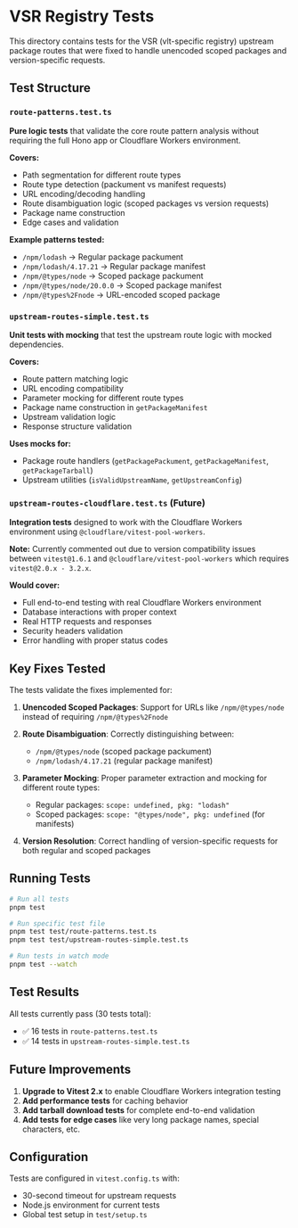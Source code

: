 # VSR Registry Tests

This directory contains tests for the VSR (vlt-specific registry)
upstream package routes that were fixed to handle unencoded scoped
packages and version-specific requests.

## Test Structure

### `route-patterns.test.ts`

**Pure logic tests** that validate the core route pattern analysis
without requiring the full Hono app or Cloudflare Workers environment.

**Covers:**

- Path segmentation for different route types
- Route type detection (packument vs manifest requests)
- URL encoding/decoding handling
- Route disambiguation logic (scoped packages vs version requests)
- Package name construction
- Edge cases and validation

**Example patterns tested:**

- `/npm/lodash` → Regular package packument
- `/npm/lodash/4.17.21` → Regular package manifest
- `/npm/@types/node` → Scoped package packument
- `/npm/@types/node/20.0.0` → Scoped package manifest
- `/npm/@types%2Fnode` → URL-encoded scoped package

### `upstream-routes-simple.test.ts`

**Unit tests with mocking** that test the upstream route logic with
mocked dependencies.

**Covers:**

- Route pattern matching logic
- URL encoding compatibility
- Parameter mocking for different route types
- Package name construction in `getPackageManifest`
- Upstream validation logic
- Response structure validation

**Uses mocks for:**

- Package route handlers (`getPackagePackument`, `getPackageManifest`,
  `getPackageTarball`)
- Upstream utilities (`isValidUpstreamName`, `getUpstreamConfig`)

### `upstream-routes-cloudflare.test.ts` (Future)

**Integration tests** designed to work with the Cloudflare Workers
environment using `@cloudflare/vitest-pool-workers`.

**Note:** Currently commented out due to version compatibility issues
between `vitest@1.6.1` and `@cloudflare/vitest-pool-workers` which
requires `vitest@2.0.x - 3.2.x`.

**Would cover:**

- Full end-to-end testing with real Cloudflare Workers environment
- Database interactions with proper context
- Real HTTP requests and responses
- Security headers validation
- Error handling with proper status codes

## Key Fixes Tested

The tests validate the fixes implemented for:

1. **Unencoded Scoped Packages**: Support for URLs like
   `/npm/@types/node` instead of requiring `/npm/@types%2Fnode`

2. **Route Disambiguation**: Correctly distinguishing between:
   - `/npm/@types/node` (scoped package packument)
   - `/npm/lodash/4.17.21` (regular package manifest)

3. **Parameter Mocking**: Proper parameter extraction and mocking for
   different route types:
   - Regular packages: `scope: undefined, pkg: "lodash"`
   - Scoped packages: `scope: "@types/node", pkg: undefined` (for
     manifests)

4. **Version Resolution**: Correct handling of version-specific
   requests for both regular and scoped packages

## Running Tests

```bash
# Run all tests
pnpm test

# Run specific test file
pnpm test test/route-patterns.test.ts
pnpm test test/upstream-routes-simple.test.ts

# Run tests in watch mode
pnpm test --watch
```

## Test Results

All tests currently pass (30 tests total):

- ✅ 16 tests in `route-patterns.test.ts`
- ✅ 14 tests in `upstream-routes-simple.test.ts`

## Future Improvements

1. **Upgrade to Vitest 2.x** to enable Cloudflare Workers integration
   testing
2. **Add performance tests** for caching behavior
3. **Add tarball download tests** for complete end-to-end validation
4. **Add tests for edge cases** like very long package names, special
   characters, etc.

## Configuration

Tests are configured in `vitest.config.ts` with:

- 30-second timeout for upstream requests
- Node.js environment for current tests
- Global test setup in `test/setup.ts`

